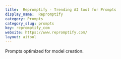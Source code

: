 ```yaml
---
title:  Repromptify - Trending AI tool for Prompts
display_name:  Repromptify
category: Prompts
category_slug: prompts
key: repromptify_com
website: https://www.repromptify.com/
layout: aitool
---
```


Prompts optimized for model creation.
